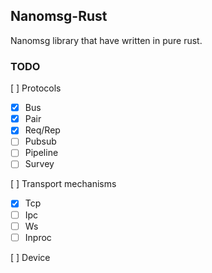 ## Nanomsg-Rust
Nanomsg library that have written in pure rust.

### TODO
[ ] Protocols
 - [x] Bus
 - [x] Pair
 - [x] Req/Rep
 - [ ] Pubsub
 - [ ] Pipeline
 - [ ] Survey

[ ] Transport mechanisms
 - [x] Tcp
 - [ ] Ipc
 - [ ] Ws
 - [ ] Inproc

[ ] Device
